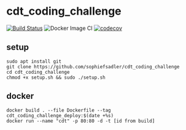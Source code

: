 # cdt_coding_challenge

[![Build Status](https://travis-ci.com/cdt-challenge-group1/cdt_coding_challenge.svg?branch=master)](https://travis-ci.com/cdt-challenge-group1/cdt_coding_challenge)
![Docker Image CI](https://github.com/cdt-challenge-group1/cdt_coding_challenge/workflows/Docker%20Image%20CI/badge.svg)
[![codecov](https://codecov.io/gh/cdt-challenge-group1/cdt_coding_challenge/branch/master/graph/badge.svg)](https://codecov.io/gh/cdt-challenge-group1/cdt_coding_challenge)


## setup

```
sudo apt install git
git clone https://github.com/sophiefsadler/cdt_coding_challenge
cd cdt_coding_challenge
chmod +x setup.sh && sudo ./setup.sh
```

## docker

```
docker build . --file Dockerfile --tag cdt_coding_challenge_deploy:$(date +%s)
docker run --name "cdt" -p 80:80 -d -t [id from build]
```
